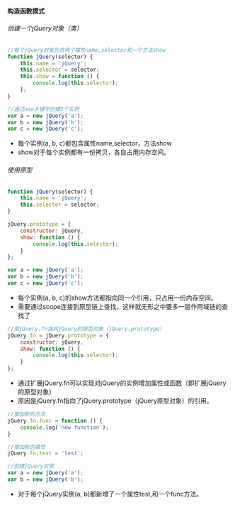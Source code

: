 #### 构造函数模式

###### 创建一个jQuery对象（类）
```javascript
//每个jQuery对象包含两个属性name,selector和一个方法show
function jQuery(selector) {
	this.name = 'jQuery';
	this.selector = selector;
	this.show = function () {
		console.log(this.selector);
	};
}

//通过new关键字创建3个实例
var a = new jQuery('a');
var b = new jQuery('b');
var c = new jQuery('c');
```
* 每个实例(a, b, c)都包含属性name,selector，方法show
* show对于每个实例都有一份拷贝，各自占用内存空间。

###### 使用原型
```javascript
function jQuery(selector) {
	this.name = 'jQuery';
	this.selector = selector;
}

jQuery.prototype = {
	constructor: jQuery,
	show: function () {
		console.log(this.selector);
	}
};

var a = new jQuery('a');
var b = new jQuery('b');
var c = new jQuery('c');
```
* 每个实例(a, b, c)的show方法都指向同一个引用，只占用一份内存空间。
* 需要通过scope连接到原型链上查找，这样就无形之中要多一层作用域链的查找了

```javascript
//使jQuery.fn指向jQuery的原型对象（jQuery.prototype）
jQuery.fn = jQuery.prototype = {
	constructor: jQuery,
	show: function () {
		console.log(this.selector);
	}
};
```
* 通过扩展jQuery.fn可以实现对jQuery的实例增加属性或函数（即扩展jQuery的原型对象）
* 原因是jQuery.fn指向了jQuery.prototype（jQuery原型对象）的引用。

```javascript
//增加新的方法
jQuery.fn.func = function () {
	console.log('new function');
}

//增加新的属性
jQuery.fn.test = 'test';

//创建jQuery实例
var a = new jQuery('a');
var b = new jQuery('b');
```
* 对于每个jQuery实例(a, b)都新增了一个属性test,和一个func方法。


